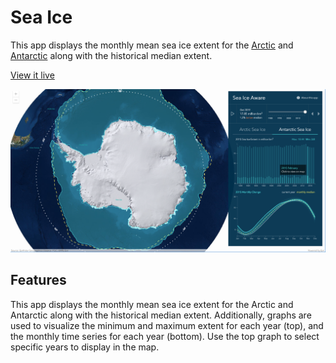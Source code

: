 # Sea Ice
This app displays the monthly mean sea ice extent for the [Arctic](https://www.arcgis.com/home/item.html?id=d1fb8225058e4a0d96ead7b9a574a652) and [Antarctic](https://www.arcgis.com/home/item.html?id=e7f11116c0bc42fb8c7c4d1b1d70eceb) along with the historical median extent.

[View it live](https://livingatlas.arcgis.com/sea-ice/)

![App](./screenshot.png)

## Features

This app displays the monthly mean sea ice extent for the Arctic and Antarctic along with the historical median extent. Additionally, graphs are used to visualize the minimum and maximum extent for each year (top), and the monthly time series for each year (bottom). Use the top graph to select specific years to display in the map.


